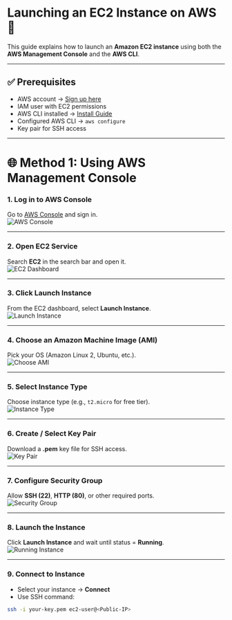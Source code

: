 # Launching an EC2 Instance on AWS 🚀  

This guide explains how to launch an **Amazon EC2 instance** using both the **AWS Management Console** and the **AWS CLI**.  

---

## ✅ Prerequisites
- AWS account → [Sign up here](https://aws.amazon.com/)  
- IAM user with EC2 permissions  
- AWS CLI installed → [Install Guide](https://docs.aws.amazon.com/cli/latest/userguide/getting-started-install.html)  
- Configured AWS CLI → `aws configure`  
- Key pair for SSH access  

---

# 🌐 Method 1: Using AWS Management Console  

### 1. Log in to AWS Console  
Go to [AWS Console](https://aws.amazon.com/console/) and sign in.  
![AWS Console](https://d1.awsstatic.com/console/console-homepage.png)  

---

### 2. Open EC2 Service  
Search **EC2** in the search bar and open it.  
![EC2 Dashboard](https://docs.aws.amazon.com/AWSEC2/latest/UserGuide/images/EC2Dashboard.png)  

---

### 3. Click **Launch Instance**  
From the EC2 dashboard, select **Launch Instance**.  
![Launch Instance](https://docs.aws.amazon.com/AWSEC2/latest/UserGuide/images/launch-instance-button.png)  

---

### 4. Choose an Amazon Machine Image (AMI)  
Pick your OS (Amazon Linux 2, Ubuntu, etc.).  
![Choose AMI](https://docs.aws.amazon.com/AWSEC2/latest/UserGuide/images/choose-ami.png)  

---

### 5. Select Instance Type  
Choose instance type (e.g., `t2.micro` for free tier).  
![Instance Type](https://docs.aws.amazon.com/AWSEC2/latest/UserGuide/images/choose-instance-type.png)  

---

### 6. Create / Select Key Pair  
Download a **.pem** key file for SSH access.  
![Key Pair](https://docs.aws.amazon.com/AWSEC2/latest/UserGuide/images/key-pair.png)  

---

### 7. Configure Security Group  
Allow **SSH (22)**, **HTTP (80)**, or other required ports.  
![Security Group](https://docs.aws.amazon.com/AWSEC2/latest/UserGuide/images/security-group.png)  

---

### 8. Launch the Instance  
Click **Launch Instance** and wait until status = **Running**.  
![Running Instance](https://docs.aws.amazon.com/AWSEC2/latest/UserGuide/images/running-instance.png)  

---

### 9. Connect to Instance  
- Select your instance → **Connect**  
- Use SSH command:  
```bash
ssh -i your-key.pem ec2-user@<Public-IP>

